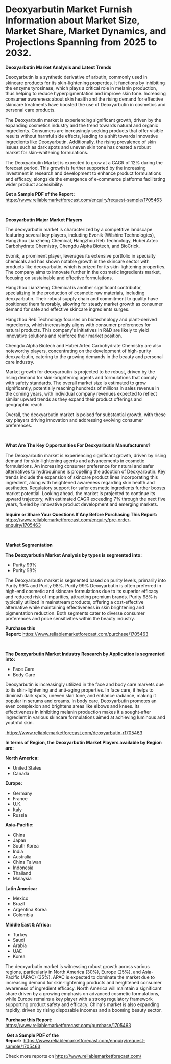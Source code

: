 <p><h1>Deoxyarbutin Market Furnish Information about Market Size, Market Share, Market Dynamics, and Projections Spanning from 2025 to 2032.</h1></p><p><strong>Deoxyarbutin Market Analysis and Latest Trends</strong></p>
<p><p>Deoxyarbutin is a synthetic derivative of arbutin, commonly used in skincare products for its skin-lightening properties. It functions by inhibiting the enzyme tyrosinase, which plays a critical role in melanin production, thus helping to reduce hyperpigmentation and improve skin tone. Increasing consumer awareness about skin health and the rising demand for effective skincare treatments have boosted the use of Deoxyarbutin in cosmetics and personal care products.</p><p>The Deoxyarbutin market is experiencing significant growth, driven by the expanding cosmetics industry and the trend towards natural and organic ingredients. Consumers are increasingly seeking products that offer visible results without harmful side effects, leading to a shift towards innovative ingredients like Deoxyarbutin. Additionally, the rising prevalence of skin issues such as dark spots and uneven skin tone has created a robust market for skin-whitening formulations.</p><p>The Deoxyarbutin Market is expected to grow at a CAGR of 12% during the forecast period. This growth is further supported by the increasing investment in research and development to enhance product formulations and efficacy, alongside the emergence of e-commerce platforms facilitating wider product accessibility.</p></p>
<p><strong>Get a Sample PDF of the Report:&nbsp;</strong> <a href="https://www.reliablemarketforecast.com/enquiry/request-sample/1705463?utm_campaign=1885&utm_medium=2&utm_source=Github&utm_content=ia&utm_term=09012025&utm_id=deoxyarbutin">https://www.reliablemarketforecast.com/enquiry/request-sample/1705463</a></p>
<p>&nbsp;</p>
<p><strong>Deoxyarbutin Major Market Players</strong></p>
<p><p>The deoxyarbutin market is characterized by a competitive landscape featuring several key players, including Evonik (Wilshire Technologies), Hangzhou Lianzheng Chemical, Hangzhou Reb Technology, Hubei Artec Carbohydrate Chemistry, Chengdu Alpha Biotech, and BioCrick. </p><p>Evonik, a prominent player, leverages its extensive portfolio in specialty chemicals and has shown notable growth in the skincare sector with products like deoxyarbutin, which is prized for its skin-lightening properties. The company aims to innovate further in the cosmetic ingredients market, focusing on sustainable and effective formulations. </p><p>Hangzhou Lianzheng Chemical is another significant contributor, specializing in the production of cosmetic raw materials, including deoxyarbutin. Their robust supply chain and commitment to quality have positioned them favorably, allowing for steady market growth as consumer demand for safe and effective skincare ingredients surges.</p><p>Hangzhou Reb Technology focuses on biotechnology and plant-derived ingredients, which increasingly aligns with consumer preferences for natural products. This company's initiatives in R&D are likely to yield innovative solutions and reinforce their market position.</p><p>Chengdu Alpha Biotech and Hubei Artec Carbohydrate Chemistry are also noteworthy players, concentrating on the development of high-purity deoxyarbutin, catering to the growing demands in the beauty and personal care industry. </p><p>Market growth for deoxyarbutin is projected to be robust, driven by the rising demand for skin-brightening agents and formulations that comply with safety standards. The overall market size is estimated to grow significantly, potentially reaching hundreds of millions in sales revenue in the coming years, with individual company revenues expected to reflect similar upward trends as they expand their product offerings and geographic reach. </p><p>Overall, the deoxyarbutin market is poised for substantial growth, with these key players driving innovation and addressing evolving consumer preferences.</p></p>
<p>&nbsp;</p>
<p><strong>What Are The Key Opportunities For Deoxyarbutin Manufacturers?</strong></p>
<p><p>The Deoxyarbutin market is experiencing significant growth, driven by rising demand for skin-lightening agents and advancements in cosmetic formulations. An increasing consumer preference for natural and safer alternatives to hydroquinone is propelling the adoption of Deoxyarbutin. Key trends include the expansion of skincare product lines incorporating this ingredient, along with heightened awareness regarding skin health and aesthetics. Regulatory support for safer cosmetic ingredients further boosts market potential. Looking ahead, the market is projected to continue its upward trajectory, with estimated CAGR exceeding 7% through the next five years, fueled by innovative product development and emerging markets.</p></p>
<p><strong>Inquire or Share Your Questions If Any Before Purchasing This Report:</strong> <a href="https://www.reliablemarketforecast.com/enquiry/pre-order-enquiry/1705463?utm_campaign=1885&utm_medium=2&utm_source=Github&utm_content=ia&utm_term=09012025&utm_id=deoxyarbutin">https://www.reliablemarketforecast.com/enquiry/pre-order-enquiry/1705463</a></p>
<p>&nbsp;</p>
<p><strong>Market Segmentation</strong></p>
<p><strong>The Deoxyarbutin Market Analysis by types is segmented into:</strong></p>
<p><ul><li>Purity 99%</li><li>Purity 98%</li></ul></p>
<p><p>The Deoxyarbutin market is segmented based on purity levels, primarily into Purity 99% and Purity 98%. Purity 99% Deoxyarbutin is often preferred in high-end cosmetic and skincare formulations due to its superior efficacy and reduced risk of impurities, attracting premium brands. Purity 98% is typically utilized in mainstream products, offering a cost-effective alternative while maintaining effectiveness in skin brightening and pigmentation reduction. Both segments cater to diverse consumer preferences and price sensitivities within the beauty industry.</p></p>
<p><strong>Purchase this Report:&nbsp;</strong><a href="https://www.reliablemarketforecast.com/purchase/1705463?utm_campaign=1885&utm_medium=2&utm_source=Github&utm_content=ia&utm_term=09012025&utm_id=deoxyarbutin">https://www.reliablemarketforecast.com/purchase/1705463</a></p>
<p>&nbsp;</p>
<p><strong>The Deoxyarbutin Market Industry Research by Application is segmented into:</strong></p>
<p><ul><li>Face Care</li><li>Body Care</li></ul></p>
<p><p>Deoxyarbutin is increasingly utilized in the face and body care markets due to its skin-lightening and anti-aging properties. In face care, it helps to diminish dark spots, uneven skin tone, and enhance radiance, making it popular in serums and creams. In body care, Deoxyarbutin promotes an even complexion and brightens areas like elbows and knees. Its effectiveness in inhibiting melanin production makes it a sought-after ingredient in various skincare formulations aimed at achieving luminous and youthful skin.</p></p>
<p><a href="https://www.reliablemarketforecast.com/deoxyarbutin-r1705463?utm_campaign=1885&utm_medium=2&utm_source=Github&utm_content=ia&utm_term=09012025&utm_id=deoxyarbutin">&nbsp;https://www.reliablemarketforecast.com/deoxyarbutin-r1705463</a></p>
<p><strong>In terms of Region, the Deoxyarbutin Market Players available by Region are:</strong></p>
<p>
    <p> <strong> North America: </strong>
        <ul>
            <li>United States</li>
            <li>Canada</li>
        </ul>
        </p> 
    <p> <strong> Europe: </strong>
        <ul>
            <li>Germany</li>
            <li>France</li>
            <li>U.K.</li>
            <li>Italy</li>
            <li>Russia</li>
        </ul>
        </p> 
    <p> <strong> Asia-Pacific: </strong>
        <ul>
            <li>China</li>
            <li>Japan</li>
            <li>South Korea</li>
            <li>India</li>
            <li>Australia</li>
            <li>China Taiwan</li>
            <li>Indonesia</li>
            <li>Thailand</li>
            <li>Malaysia</li>
        </ul>
        </p> 
    <p> <strong> Latin America: </strong>
        <ul>
            <li>Mexico</li>
            <li>Brazil</li>
            <li>Argentina Korea</li>
            <li>Colombia</li>
        </ul>
        </p> 
    <p> <strong> Middle East & Africa: </strong>
        <ul>
            <li>Turkey</li>
            <li>Saudi</li>
            <li>Arabia</li>
            <li>UAE</li>
            <li>Korea</li>
        </ul>
    </p>
    </p>
<p><p>The deoxyarbutin market is witnessing robust growth across various regions, particularly in North America (30%), Europe (25%), and Asia-Pacific (APAC) (35%). APAC is expected to dominate the market due to increasing demand for skin-lightening products and heightened consumer awareness of ingredient efficacy. North America will maintain a significant share driven by a growing emphasis on advanced cosmetic formulations, while Europe remains a key player with a strong regulatory framework supporting product safety and efficacy. China's market is also expanding rapidly, driven by rising disposable incomes and a booming beauty sector.</p></p>
<p><strong>Purchase this Report: </strong><a href="https://www.reliablemarketforecast.com/purchase/1705463?utm_campaign=1885&utm_medium=2&utm_source=Github&utm_content=ia&utm_term=09012025&utm_id=deoxyarbutin">https://www.reliablemarketforecast.com/purchase/1705463</a></p>
<p>&nbsp;<strong>Get a Sample PDF of the Report:&nbsp;&nbsp;</strong><a href="https://www.reliablemarketforecast.com/enquiry/request-sample/1705463?utm_campaign=1885&utm_medium=2&utm_source=Github&utm_content=ia&utm_term=09012025&utm_id=deoxyarbutin">https://www.reliablemarketforecast.com/enquiry/request-sample/1705463</a></p>
<p><strong></strong></p>
<p>Check more reports on <a href="https://www.reliablemarketforecast.com/?utm_campaign=1885&utm_medium=2&utm_source=Github&utm_content=ia&utm_term=09012025&utm_id=deoxyarbutin">https://www.reliablemarketforecast.com/</a></p>